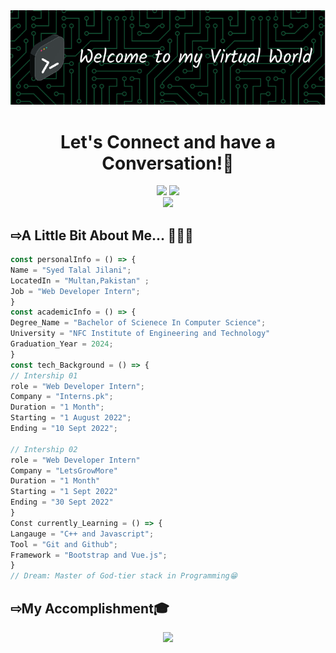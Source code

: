 <div align="center">
<img src="./github-header-image.png">
</div>
<h1 align="center">Let's Connect and have a Conversation!💬</h1>
<div align="center">
  <a href="https://twitter.com/syedtalaljilani"><img src="https://cdn-icons-png.flaticon.com/512/2335/2335289.png" width=100 ></a>
<a href="https://www.linkedin.com/in/syedtalaljilani"><img src="https://cdn-icons-png.flaticon.com/512/1383/1383262.png" width=100></a>
</div>
<div align="center">
<img src="https://media.giphy.com/media/bAQH7WXKqtIBrPs7sR/giphy.gif">
</div>
<div>
  <h2>⇨A Little Bit About Me... 👨🏻‍💻</h2>
  
  ```js
  const personalInfo = () => {
  Name = "Syed Talal Jilani";
  LocatedIn = "Multan,Pakistan" ;
  Job = "Web Developer Intern";
}
const academicInfo = () => {
  Degree_Name = "Bachelor of Scienece In Computer Science";
  University = "NFC Institute of Engineering and Technology"
  Graduation_Year = 2024;
}
const tech_Background = () => {
  // Intership 01
  role = "Web Developer Intern"; 
  Company = "Interns.pk";
  Duration = "1 Month";
  Starting = "1 August 2022";
  Ending = "10 Sept 2022";
  
  // Intership 02
  role = "Web Developer Intern"
  Company = "LetsGrowMore"
  Duration = "1 Month"
  Starting = "1 Sept 2022"
  Ending = "30 Sept 2022"  
}
Const currently_Learning = () => {
  Langauge = "C++ and Javascript";
  Tool = "Git and Github";
  Framework = "Bootstrap and Vue.js";  
}
// Dream: Master of God-tier stack in Programming😁
  ```
</div>
<div>
<h2>⇨My Accomplishment🎓</h2>
<p align="center">
  <a href="https://skillicons.dev">
    <img src="https://skillicons.dev/icons?i=html,css,js,jquery,bootstrap,tailwind,vuejs,php,cpp,react,firebase,mongodb,mysql,figma,git,heroku,vercel,netlify,wordpress" />
  </a>
</p>
</div>

